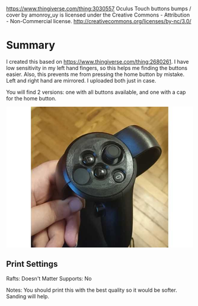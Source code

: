 https://www.thingiverse.com/thing:3030557
Oculus Touch buttons bumps / cover by amonroy_uy is licensed under the Creative Commons - Attribution - Non-Commercial license.
http://creativecommons.org/licenses/by-nc/3.0/

# Summary
I created this based on https://www.thingiverse.com/thing:2680261. I have low sensitivity in my left hand fingers, so this helps me finding the buttons easier. Also, this prevents me from pressing the home button by mistake.
Left and right hand are mirrored. I uploaded both just in case.

You will find 2 versions: one with all buttons available, and one with a cap for the home button.

![Image of printed piece](images/085b9e3bc34b05484c4f1b98f69661fc_preview_featured.jpg)

## Print Settings
Rafts: Doesn't Matter
Supports: No

Notes: 
You should print this with the best quality so it would be softer. Sanding will help.